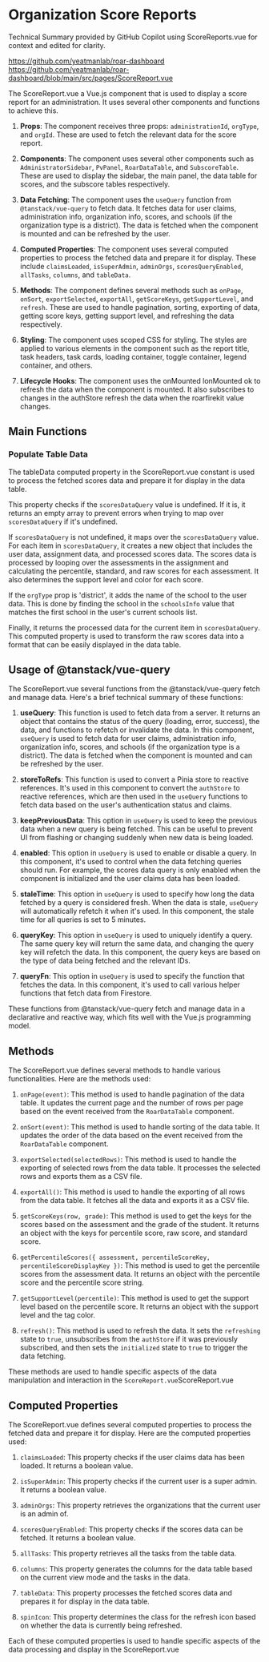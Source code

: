 # Organization Score Reports

Technical Summary provided by GitHub Copilot using ScoreReports.vue for context and edited for clarity.

https://github.com/yeatmanlab/roar-dashboard
https://github.com/yeatmanlab/roar-dashboard/blob/main/src/pages/ScoreReport.vue

The ScoreReport.vue a Vue.js component that is used to display a score report for an administration. It uses several other components and functions to achieve this.

1. **Props**: The component receives three props: `administrationId`, `orgType`, and `orgId`. These are used to fetch the relevant data for the score report.

2. **Components**: The component uses several other components such as `AdministratorSidebar`, `PvPanel`, `RoarDataTable`, and `SubscoreTable`. These are used to display the sidebar, the main panel, the data table for scores, and the subscore tables respectively.

3. **Data Fetching**: The component uses the `useQuery` function from `@tanstack/vue-query` to fetch data. It fetches data for user claims, administration info, organization info, scores, and schools (if the organization type is a district). The data is fetched when the component is mounted and can be refreshed by the user.

4. **Computed Properties**: The component uses several computed properties to process the fetched data and prepare it for display. These include `claimsLoaded`, `isSuperAdmin`, `adminOrgs`, `scoresQueryEnabled`, `allTasks`, `columns`, and `tableData`.

5. **Methods**: The component defines several methods such as `onPage`, `onSort`, `exportSelected`, `exportAll`, `getScoreKeys`, `getSupportLevel`, and `refresh`. These are used to handle pagination, sorting, exporting of data, getting score keys, getting support level, and refreshing the data respectively.

6. **Styling**: The component uses scoped CSS for styling. The styles are applied to various elements in the component such as the report title, task headers, task cards, loading container, toggle container, legend container, and others.

7. **Lifecycle Hooks**: The component uses the onMounted lonMounted ok to refresh the data when the component is mounted. It also subscribes to changes in the authStore refresh the data when the roarfirekit value changes.

## Main Functions

### Populate Table Data

The tableData computed property in the ScoreReport.vue constant is used to process the fetched scores data and prepare it for display in the data table.

This property checks if the `scoresDataQuery` value is undefined. If it is, it returns an empty array to prevent errors when trying to map over `scoresDataQuery` if it's undefined.

If `scoresDataQuery` is not undefined, it maps over the `scoresDataQuery` value. For each item in `scoresDataQuery`, it creates a new object that includes the user data, assignment data, and processed scores data. The scores data is processed by looping over the assessments in the assignment and calculating the percentile, standard, and raw scores for each assessment. It also determines the support level and color for each score.

If the `orgType` prop is 'district', it adds the name of the school to the user data. This is done by finding the school in the `schoolsInfo` value that matches the first school in the user's current schools list.

Finally, it returns the processed data for the current item in `scoresDataQuery`. This computed property is used to transform the raw scores data into a format that can be easily displayed in the data table.

## Usage of @tanstack/vue-query

The ScoreReport.vue several functions from the @tanstack/vue-query fetch and manage data. Here's a brief technical summary of these functions:

1. **useQuery**: This function is used to fetch data from a server. It returns an object that contains the status of the query (loading, error, success), the data, and functions to refetch or invalidate the data. In this component, `useQuery` is used to fetch data for user claims, administration info, organization info, scores, and schools (if the organization type is a district). The data is fetched when the component is mounted and can be refreshed by the user.

2. **storeToRefs**: This function is used to convert a Pinia store to reactive references. It's used in this component to convert the `authStore` to reactive references, which are then used in the `useQuery` functions to fetch data based on the user's authentication status and claims.

3. **keepPreviousData**: This option in `useQuery` is used to keep the previous data when a new query is being fetched. This can be useful to prevent UI from flashing or changing suddenly when new data is being loaded.

4. **enabled**: This option in `useQuery` is used to enable or disable a query. In this component, it's used to control when the data fetching queries should run. For example, the scores data query is only enabled when the component is initialized and the user claims data has been loaded.

5. **staleTime**: This option in `useQuery` is used to specify how long the data fetched by a query is considered fresh. When the data is stale, `useQuery` will automatically refetch it when it's used. In this component, the stale time for all queries is set to 5 minutes.

6. **queryKey**: This option in `useQuery` is used to uniquely identify a query. The same query key will return the same data, and changing the query key will refetch the data. In this component, the query keys are based on the type of data being fetched and the relevant IDs.

7. **queryFn**: This option in `useQuery` is used to specify the function that fetches the data. In this component, it's used to call various helper functions that fetch data from Firestore.

These functions from @tanstack/vue-query fetch and manage data in a declarative and reactive way, which fits well with the Vue.js programming model.

## Methods

The ScoreReport.vue defines several methods to handle various functionalities. Here are the methods used:

1. `onPage(event)`: This method is used to handle pagination of the data table. It updates the current page and the number of rows per page based on the event received from the `RoarDataTable` component.

2. `onSort(event)`: This method is used to handle sorting of the data table. It updates the order of the data based on the event received from the `RoarDataTable` component.

3. `exportSelected(selectedRows)`: This method is used to handle the exporting of selected rows from the data table. It processes the selected rows and exports them as a CSV file.

4. `exportAll()`: This method is used to handle the exporting of all rows from the data table. It fetches all the data and exports it as a CSV file.

5. `getScoreKeys(row, grade)`: This method is used to get the keys for the scores based on the assessment and the grade of the student. It returns an object with the keys for percentile score, raw score, and standard score.

6. `getPercentileScores({ assessment, percentileScoreKey, percentileScoreDisplayKey })`: This method is used to get the percentile scores from the assessment data. It returns an object with the percentile score and the percentile score string.

7. `getSupportLevel(percentile)`: This method is used to get the support level based on the percentile score. It returns an object with the support level and the tag color.

8. `refresh()`: This method is used to refresh the data. It sets the `refreshing` state to `true`, unsubscribes from the `authStore` if it was previously subscribed, and then sets the `initialized` state to `true` to trigger the data fetching.

These methods are used to handle specific aspects of the data manipulation and interaction in the `ScoreReport.vue`ScoreReport.vue

## Computed Properties

The ScoreReport.vue defines several computed properties to process the fetched data and prepare it for display. Here are the computed properties used:

1. `claimsLoaded`: This property checks if the user claims data has been loaded. It returns a boolean value.

2. `isSuperAdmin`: This property checks if the current user is a super admin. It returns a boolean value.

3. `adminOrgs`: This property retrieves the organizations that the current user is an admin of.

4. `scoresQueryEnabled`: This property checks if the scores data can be fetched. It returns a boolean value.

5. `allTasks`: This property retrieves all the tasks from the table data.

6. `columns`: This property generates the columns for the data table based on the current view mode and the tasks in the data.

7. `tableData`: This property processes the fetched scores data and prepares it for display in the data table.

8. `spinIcon`: This property determines the class for the refresh icon based on whether the data is currently being refreshed.

Each of these computed properties is used to handle specific aspects of the data processing and display in the ScoreReport.vue
